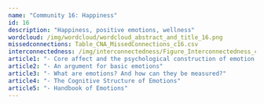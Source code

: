 ```yaml
---
name: "Community 16: Happiness"
id: 16
description: "Happiness, positive emotions, wellness"
wordcloud: /img/wordcloud/wordcloud_abstract_and_title_16.png
missedconnections: Table_CNA_MissedConnections_c16.csv
interconnectedness: /img/interconnectedness/Figure_Interconnectedness_c16.png
article1: "- Core affect and the psychological construction of emotion."
article2: "- An argument for basic emotions"
article3: "- What are emotions? And how can they be measured?"
article4: "- The Cognitive Structure of Emotions"
article5: "- Handbook of Emotions"
---
```

